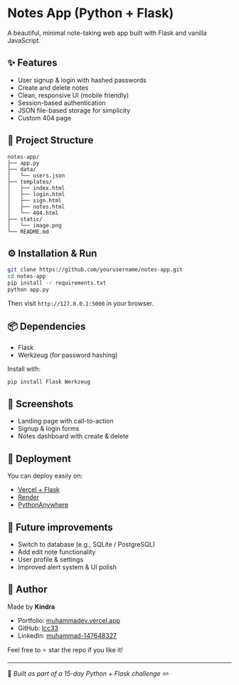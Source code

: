 # Notes App (Python + Flask)

A beautiful, minimal note-taking web app built with Flask and vanilla JavaScript.

## ✨ Features

- User signup & login with hashed passwords
- Create and delete notes
- Clean, responsive UI (mobile friendly)
- Session-based authentication
- JSON file-based storage for simplicity
- Custom 404 page

## 📂 Project Structure

```
notes-app/
├── app.py
├── data/
│   └── users.json
├── templates/
│   ├── index.html
│   ├── login.html
│   ├── sign.html
│   ├── notes.html
│   └── 404.html
├── static/
│   └── image.png
└── README.md
```

## ⚙️ Installation & Run

```bash
git clone https://github.com/yourusername/notes-app.git
cd notes-app
pip install -r requirements.txt
python app.py
```

Then visit `http://127.0.0.1:5000` in your browser.

## 📦 Dependencies
- Flask
- Werkzeug (for password hashing)

Install with:
```bash
pip install Flask Werkzeug
```

## 🌟 Screenshots
- Landing page with call-to-action
- Signup & login forms
- Notes dashboard with create & delete

## 🚀 Deployment
You can deploy easily on:
- [Vercel + Flask](https://vercel.com/)
- [Render](https://render.com/)
- [PythonAnywhere](https://www.pythonanywhere.com/)

## 🧰 Future improvements
- Switch to database (e.g., SQLite / PostgreSQL)
- Add edit note functionality
- User profile & settings
- Improved alert system & UI polish

## 👤 Author
Made by **Kindra**

- Portfolio: [muhammadev.vercel.app](https://muhammadev.vercel.app)
- GitHub: [lcc33](https://github.com/lcc33)
- LinkedIn: [muhammad-147648327](https://www.linkedin.com/in/muhammad-147648327)

Feel free to ⭐️ star the repo if you like it!

---

📌 *Built as part of a 15-day Python + Flask challenge ✏️*
